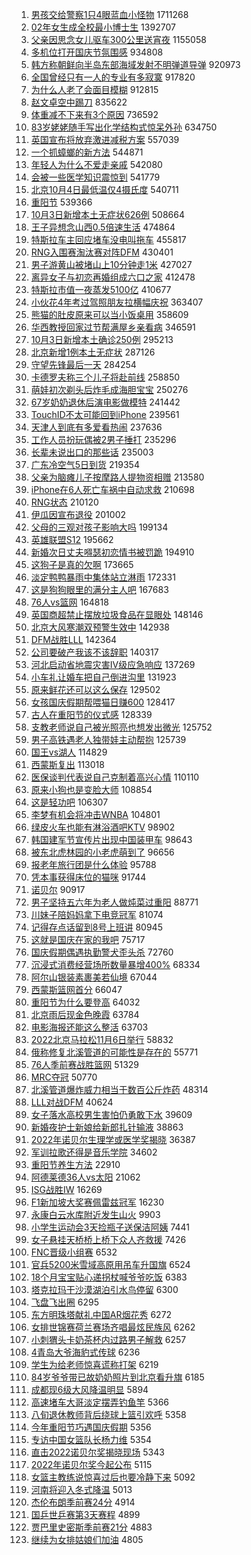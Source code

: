 1. [男孩交给警察1只4眼蓝血小怪物](https://s.weibo.com//weibo?q=%23%E7%94%B7%E5%AD%A9%E4%BA%A4%E7%BB%99%E8%AD%A6%E5%AF%9F1%E5%8F%AA4%E7%9C%BC%E8%93%9D%E8%A1%80%E5%B0%8F%E6%80%AA%E7%89%A9%23&t=31&band_rank=1&Refer=top) 1711268
2. [02年女生成全校最小博士生](https://s.weibo.com//weibo?q=%2302%E5%B9%B4%E5%A5%B3%E7%94%9F%E6%88%90%E5%85%A8%E6%A0%A1%E6%9C%80%E5%B0%8F%E5%8D%9A%E5%A3%AB%E7%94%9F%23&t=31&band_rank=1&Refer=top) 1392707
3. [父亲因思念女儿驱车300公里送宵夜](https://s.weibo.com//weibo?q=%23%E7%88%B6%E4%BA%B2%E5%9B%A0%E6%80%9D%E5%BF%B5%E5%A5%B3%E5%84%BF%E9%A9%B1%E8%BD%A6300%E5%85%AC%E9%87%8C%E9%80%81%E5%AE%B5%E5%A4%9C%23&t=31&band_rank=2&Refer=top) 1155058
4. [多机位打开国庆节氛围感](https://s.weibo.com//weibo?q=%23%E5%A4%9A%E6%9C%BA%E4%BD%8D%E6%89%93%E5%BC%80%E5%9B%BD%E5%BA%86%E8%8A%82%E6%B0%9B%E5%9B%B4%E6%84%9F%23&t=31&band_rank=3&Refer=top) 934808
5. [韩方称朝鲜向半岛东部海域发射不明弹道导弹](https://s.weibo.com//weibo?q=%23%E9%9F%A9%E6%96%B9%E7%A7%B0%E6%9C%9D%E9%B2%9C%E5%90%91%E5%8D%8A%E5%B2%9B%E4%B8%9C%E9%83%A8%E6%B5%B7%E5%9F%9F%E5%8F%91%E5%B0%84%E4%B8%8D%E6%98%8E%E5%BC%B9%E9%81%93%E5%AF%BC%E5%BC%B9%23&t=31&band_rank=2&Refer=top) 920973
6. [全国曾经只有一人的专业有多寂寞](https://s.weibo.com//weibo?q=%23%E5%85%A8%E5%9B%BD%E6%9B%BE%E7%BB%8F%E5%8F%AA%E6%9C%89%E4%B8%80%E4%BA%BA%E7%9A%84%E4%B8%93%E4%B8%9A%E6%9C%89%E5%A4%9A%E5%AF%82%E5%AF%9E%23&t=31&band_rank=2&Refer=top) 917820
7. [为什么人老了会面目模糊](https://s.weibo.com//weibo?q=%23%E4%B8%BA%E4%BB%80%E4%B9%88%E4%BA%BA%E8%80%81%E4%BA%86%E4%BC%9A%E9%9D%A2%E7%9B%AE%E6%A8%A1%E7%B3%8A%23&t=31&band_rank=2&Refer=top) 912815
8. [赵文卓空中踢刀](https://s.weibo.com//weibo?q=%23%E8%B5%B5%E6%96%87%E5%8D%93%E7%A9%BA%E4%B8%AD%E8%B8%A2%E5%88%80%23&t=31&band_rank=2&Refer=top) 835622
9. [体重减不下来有3个原因](https://s.weibo.com//weibo?q=%23%E4%BD%93%E9%87%8D%E5%87%8F%E4%B8%8D%E4%B8%8B%E6%9D%A5%E6%9C%893%E4%B8%AA%E5%8E%9F%E5%9B%A0%23&t=31&band_rank=1&Refer=top) 736592
10. [83岁姥姥随手写出化学结构式惊呆外孙](https://s.weibo.com//weibo?q=%2383%E5%B2%81%E5%A7%A5%E5%A7%A5%E9%9A%8F%E6%89%8B%E5%86%99%E5%87%BA%E5%8C%96%E5%AD%A6%E7%BB%93%E6%9E%84%E5%BC%8F%E6%83%8A%E5%91%86%E5%A4%96%E5%AD%99%23&t=31&band_rank=4&Refer=top) 634750
11. [英国宣布将放弃激进减税方案](https://s.weibo.com//weibo?q=%23%E8%8B%B1%E5%9B%BD%E5%AE%A3%E5%B8%83%E5%B0%86%E6%94%BE%E5%BC%83%E6%BF%80%E8%BF%9B%E5%87%8F%E7%A8%8E%E6%96%B9%E6%A1%88%23&t=31&band_rank=6&Refer=top) 557039
12. [一个抓蟑螂的新方法](https://s.weibo.com//weibo?q=%23%E4%B8%80%E4%B8%AA%E6%8A%93%E8%9F%91%E8%9E%82%E7%9A%84%E6%96%B0%E6%96%B9%E6%B3%95%23&t=31&band_rank=2&Refer=top) 544871
13. [年轻人为什么不爱走亲戚](https://s.weibo.com//weibo?q=%23%E5%B9%B4%E8%BD%BB%E4%BA%BA%E4%B8%BA%E4%BB%80%E4%B9%88%E4%B8%8D%E7%88%B1%E8%B5%B0%E4%BA%B2%E6%88%9A%23&t=31&band_rank=4&Refer=top) 542080
14. [会被一些医学知识震惊到](https://s.weibo.com//weibo?q=%23%E4%BC%9A%E8%A2%AB%E4%B8%80%E4%BA%9B%E5%8C%BB%E5%AD%A6%E7%9F%A5%E8%AF%86%E9%9C%87%E6%83%8A%E5%88%B0%23&t=31&band_rank=2&Refer=top) 541779
15. [北京10月4日最低温仅4摄氏度](https://s.weibo.com//weibo?q=%23%E5%8C%97%E4%BA%AC10%E6%9C%884%E6%97%A5%E6%9C%80%E4%BD%8E%E6%B8%A9%E4%BB%854%E6%91%84%E6%B0%8F%E5%BA%A6%23&t=31&band_rank=2&Refer=top) 540711
16. [重阳节](https://s.weibo.com//weibo?q=%23%E9%87%8D%E9%98%B3%E8%8A%82%23&t=31&band_rank=6&Refer=top) 539366
17. [10月3日新增本土无症状626例](https://s.weibo.com//weibo?q=%2310%E6%9C%883%E6%97%A5%E6%96%B0%E5%A2%9E%E6%9C%AC%E5%9C%9F%E6%97%A0%E7%97%87%E7%8A%B6626%E4%BE%8B%23&t=31&band_rank=8&Refer=top) 508664
18. [王子异想念山西0.5倍速生活](https://s.weibo.com//weibo?q=%23%E7%8E%8B%E5%AD%90%E5%BC%82%E6%83%B3%E5%BF%B5%E5%B1%B1%E8%A5%BF0.5%E5%80%8D%E9%80%9F%E7%94%9F%E6%B4%BB%23&t=31&band_rank=8&Refer=top) 474864
19. [特斯拉车主回应堵车没电叫拖车](https://s.weibo.com//weibo?q=%23%E7%89%B9%E6%96%AF%E6%8B%89%E8%BD%A6%E4%B8%BB%E5%9B%9E%E5%BA%94%E5%A0%B5%E8%BD%A6%E6%B2%A1%E7%94%B5%E5%8F%AB%E6%8B%96%E8%BD%A6%23&t=31&band_rank=5&Refer=top) 455817
20. [RNG入围赛淘汰赛对阵DFM](https://s.weibo.com//weibo?q=%23RNG%E5%85%A5%E5%9B%B4%E8%B5%9B%E6%B7%98%E6%B1%B0%E8%B5%9B%E5%AF%B9%E9%98%B5DFM%23&t=31&band_rank=9&Refer=top) 430401
21. [男子游黄山被堵山上10分钟走1米](https://s.weibo.com//weibo?q=%23%E7%94%B7%E5%AD%90%E6%B8%B8%E9%BB%84%E5%B1%B1%E8%A2%AB%E5%A0%B5%E5%B1%B1%E4%B8%8A10%E5%88%86%E9%92%9F%E8%B5%B01%E7%B1%B3%23&t=31&band_rank=6&Refer=top) 427027
22. [离异女子与初恋再婚组成六口之家](https://s.weibo.com//weibo?q=%23%E7%A6%BB%E5%BC%82%E5%A5%B3%E5%AD%90%E4%B8%8E%E5%88%9D%E6%81%8B%E5%86%8D%E5%A9%9A%E7%BB%84%E6%88%90%E5%85%AD%E5%8F%A3%E4%B9%8B%E5%AE%B6%23&t=31&band_rank=11&Refer=top) 412478
23. [特斯拉市值一夜蒸发5100亿](https://s.weibo.com//weibo?q=%23%E7%89%B9%E6%96%AF%E6%8B%89%E5%B8%82%E5%80%BC%E4%B8%80%E5%A4%9C%E8%92%B8%E5%8F%915100%E4%BA%BF%23&t=31&band_rank=12&Refer=top) 410677
24. [小伙花4年考过驾照朋友拉横幅庆祝](https://s.weibo.com//weibo?q=%23%E5%B0%8F%E4%BC%99%E8%8A%B14%E5%B9%B4%E8%80%83%E8%BF%87%E9%A9%BE%E7%85%A7%E6%9C%8B%E5%8F%8B%E6%8B%89%E6%A8%AA%E5%B9%85%E5%BA%86%E7%A5%9D%23&t=31&band_rank=10&Refer=top) 363407
25. [熊猫的肚皮原来可以当小饭桌用](https://s.weibo.com//weibo?q=%23%E7%86%8A%E7%8C%AB%E7%9A%84%E8%82%9A%E7%9A%AE%E5%8E%9F%E6%9D%A5%E5%8F%AF%E4%BB%A5%E5%BD%93%E5%B0%8F%E9%A5%AD%E6%A1%8C%E7%94%A8%23&t=31&band_rank=10&Refer=top) 358609
26. [华西教授回家过节帮满屋乡亲看病](https://s.weibo.com//weibo?q=%23%E5%8D%8E%E8%A5%BF%E6%95%99%E6%8E%88%E5%9B%9E%E5%AE%B6%E8%BF%87%E8%8A%82%E5%B8%AE%E6%BB%A1%E5%B1%8B%E4%B9%A1%E4%BA%B2%E7%9C%8B%E7%97%85%23&t=31&band_rank=15&Refer=top) 346591
27. [10月3日新增本土确诊250例](https://s.weibo.com//weibo?q=%2310%E6%9C%883%E6%97%A5%E6%96%B0%E5%A2%9E%E6%9C%AC%E5%9C%9F%E7%A1%AE%E8%AF%8A250%E4%BE%8B%23&t=31&band_rank=14&Refer=top) 295213
28. [北京新增1例本土无症状](https://s.weibo.com//weibo?q=%23%E5%8C%97%E4%BA%AC%E6%96%B0%E5%A2%9E1%E4%BE%8B%E6%9C%AC%E5%9C%9F%E6%97%A0%E7%97%87%E7%8A%B6%23&t=31&band_rank=16&Refer=top) 287126
29. [守望先锋最后一天](https://s.weibo.com//weibo?q=%23%E5%AE%88%E6%9C%9B%E5%85%88%E9%94%8B%E6%9C%80%E5%90%8E%E4%B8%80%E5%A4%A9%23&t=31&band_rank=9&Refer=top) 284254
30. [卡德罗夫称三个儿子将赴前线](https://s.weibo.com//weibo?q=%23%E5%8D%A1%E5%BE%B7%E7%BD%97%E5%A4%AB%E7%A7%B0%E4%B8%89%E4%B8%AA%E5%84%BF%E5%AD%90%E5%B0%86%E8%B5%B4%E5%89%8D%E7%BA%BF%23&t=31&band_rank=15&Refer=top) 258850
31. [萌娃初次剃头后炸毛成海胆宝宝](https://s.weibo.com//weibo?q=%23%E8%90%8C%E5%A8%83%E5%88%9D%E6%AC%A1%E5%89%83%E5%A4%B4%E5%90%8E%E7%82%B8%E6%AF%9B%E6%88%90%E6%B5%B7%E8%83%86%E5%AE%9D%E5%AE%9D%23&t=31&band_rank=16&Refer=top) 250276
32. [67岁奶奶退休后演电影做模特](https://s.weibo.com//weibo?q=%2367%E5%B2%81%E5%A5%B6%E5%A5%B6%E9%80%80%E4%BC%91%E5%90%8E%E6%BC%94%E7%94%B5%E5%BD%B1%E5%81%9A%E6%A8%A1%E7%89%B9%23&t=31&band_rank=17&Refer=top) 241442
33. [TouchID不太可能回到iPhone](https://s.weibo.com//weibo?q=%23TouchID%E4%B8%8D%E5%A4%AA%E5%8F%AF%E8%83%BD%E5%9B%9E%E5%88%B0iPhone%23&t=31&band_rank=10&Refer=top) 239561
34. [天津人到底有多爱看热闹](https://s.weibo.com//weibo?q=%23%E5%A4%A9%E6%B4%A5%E4%BA%BA%E5%88%B0%E5%BA%95%E6%9C%89%E5%A4%9A%E7%88%B1%E7%9C%8B%E7%83%AD%E9%97%B9%23&t=31&band_rank=10&Refer=top) 237636
35. [工作人员扮玩偶被2男子捶打](https://s.weibo.com//weibo?q=%23%E5%B7%A5%E4%BD%9C%E4%BA%BA%E5%91%98%E6%89%AE%E7%8E%A9%E5%81%B6%E8%A2%AB2%E7%94%B7%E5%AD%90%E6%8D%B6%E6%89%93%23&t=31&band_rank=12&Refer=top) 235296
36. [长辈未说出口的那些话](https://s.weibo.com//weibo?q=%23%E9%95%BF%E8%BE%88%E6%9C%AA%E8%AF%B4%E5%87%BA%E5%8F%A3%E7%9A%84%E9%82%A3%E4%BA%9B%E8%AF%9D%23&t=31&band_rank=16&Refer=top) 235003
37. [广东冷空气5日到货](https://s.weibo.com//weibo?q=%23%E5%B9%BF%E4%B8%9C%E5%86%B7%E7%A9%BA%E6%B0%945%E6%97%A5%E5%88%B0%E8%B4%A7%23&t=31&band_rank=10&Refer=top) 219354
38. [父亲为脑瘫儿子按摩路人提物资相赠](https://s.weibo.com//weibo?q=%23%E7%88%B6%E4%BA%B2%E4%B8%BA%E8%84%91%E7%98%AB%E5%84%BF%E5%AD%90%E6%8C%89%E6%91%A9%E8%B7%AF%E4%BA%BA%E6%8F%90%E7%89%A9%E8%B5%84%E7%9B%B8%E8%B5%A0%23&t=31&band_rank=14&Refer=top) 213580
39. [iPhone在6人死亡车祸中自动求救](https://s.weibo.com//weibo?q=%23iPhone%E5%9C%A86%E4%BA%BA%E6%AD%BB%E4%BA%A1%E8%BD%A6%E7%A5%B8%E4%B8%AD%E8%87%AA%E5%8A%A8%E6%B1%82%E6%95%91%23&t=31&band_rank=21&Refer=top) 210698
40. [RNG状态](https://s.weibo.com//weibo?q=%23RNG%E7%8A%B6%E6%80%81%23&t=31&band_rank=19&Refer=top) 210120
41. [伊瓜因宣布退役](https://s.weibo.com//weibo?q=%23%E4%BC%8A%E7%93%9C%E5%9B%A0%E5%AE%A3%E5%B8%83%E9%80%80%E5%BD%B9%23&t=31&band_rank=19&Refer=top) 201002
42. [父母的三观对孩子影响大吗](https://s.weibo.com//weibo?q=%23%E7%88%B6%E6%AF%8D%E7%9A%84%E4%B8%89%E8%A7%82%E5%AF%B9%E5%AD%A9%E5%AD%90%E5%BD%B1%E5%93%8D%E5%A4%A7%E5%90%97%23&t=31&band_rank=15&Refer=top) 199134
43. [英雄联盟S12](https://s.weibo.com//weibo?q=%E8%8B%B1%E9%9B%84%E8%81%94%E7%9B%9FS12&t=31&band_rank=20&Refer=top) 195662
44. [新婚次日丈夫嘚瑟初恋情书被罚跪](https://s.weibo.com//weibo?q=%23%E6%96%B0%E5%A9%9A%E6%AC%A1%E6%97%A5%E4%B8%88%E5%A4%AB%E5%98%9A%E7%91%9F%E5%88%9D%E6%81%8B%E6%83%85%E4%B9%A6%E8%A2%AB%E7%BD%9A%E8%B7%AA%23&t=31&band_rank=22&Refer=top) 194910
45. [这狗子是真的欠啊](https://s.weibo.com//weibo?q=%23%E8%BF%99%E7%8B%97%E5%AD%90%E6%98%AF%E7%9C%9F%E7%9A%84%E6%AC%A0%E5%95%8A%23&t=31&band_rank=17&Refer=top) 173665
46. [淡定鸭鸭暴雨中集体站立淋雨](https://s.weibo.com//weibo?q=%23%E6%B7%A1%E5%AE%9A%E9%B8%AD%E9%B8%AD%E6%9A%B4%E9%9B%A8%E4%B8%AD%E9%9B%86%E4%BD%93%E7%AB%99%E7%AB%8B%E6%B7%8B%E9%9B%A8%23&t=31&band_rank=16&Refer=top) 172331
47. [这是狗狗眼里的满分主人吧](https://s.weibo.com//weibo?q=%23%E8%BF%99%E6%98%AF%E7%8B%97%E7%8B%97%E7%9C%BC%E9%87%8C%E7%9A%84%E6%BB%A1%E5%88%86%E4%B8%BB%E4%BA%BA%E5%90%A7%23&t=31&band_rank=25&Refer=top) 167683
48. [76人vs篮网](https://s.weibo.com//weibo?q=%2376%E4%BA%BAvs%E7%AF%AE%E7%BD%91%23&t=31&band_rank=24&Refer=top) 164818
49. [英国商超禁止摆放垃圾食品在显眼处](https://s.weibo.com//weibo?q=%23%E8%8B%B1%E5%9B%BD%E5%95%86%E8%B6%85%E7%A6%81%E6%AD%A2%E6%91%86%E6%94%BE%E5%9E%83%E5%9C%BE%E9%A3%9F%E5%93%81%E5%9C%A8%E6%98%BE%E7%9C%BC%E5%A4%84%23&t=31&band_rank=15&Refer=top) 148146
50. [北京大风寒潮双预警生效中](https://s.weibo.com//weibo?q=%23%E5%8C%97%E4%BA%AC%E5%A4%A7%E9%A3%8E%E5%AF%92%E6%BD%AE%E5%8F%8C%E9%A2%84%E8%AD%A6%E7%94%9F%E6%95%88%E4%B8%AD%23&t=31&band_rank=27&Refer=top) 142938
51. [DFM战胜LLL](https://s.weibo.com//weibo?q=%23DFM%E6%88%98%E8%83%9CLLL%23&t=31&band_rank=26&Refer=top) 142364
52. [公司要破产我该不该辞职](https://s.weibo.com//weibo?q=%23%E5%85%AC%E5%8F%B8%E8%A6%81%E7%A0%B4%E4%BA%A7%E6%88%91%E8%AF%A5%E4%B8%8D%E8%AF%A5%E8%BE%9E%E8%81%8C%23&t=31&band_rank=19&Refer=top) 140317
53. [河北启动省地震灾害Ⅳ级应急响应](https://s.weibo.com//weibo?q=%23%E6%B2%B3%E5%8C%97%E5%90%AF%E5%8A%A8%E7%9C%81%E5%9C%B0%E9%9C%87%E7%81%BE%E5%AE%B3%E2%85%A3%E7%BA%A7%E5%BA%94%E6%80%A5%E5%93%8D%E5%BA%94%23&t=31&band_rank=16&Refer=top) 137269
54. [小车礼让婚车把自己倒进沟里](https://s.weibo.com//weibo?q=%23%E5%B0%8F%E8%BD%A6%E7%A4%BC%E8%AE%A9%E5%A9%9A%E8%BD%A6%E6%8A%8A%E8%87%AA%E5%B7%B1%E5%80%92%E8%BF%9B%E6%B2%9F%E9%87%8C%23&t=31&band_rank=23&Refer=top) 131923
55. [原来鲜花还可以这么保存](https://s.weibo.com//weibo?q=%23%E5%8E%9F%E6%9D%A5%E9%B2%9C%E8%8A%B1%E8%BF%98%E5%8F%AF%E4%BB%A5%E8%BF%99%E4%B9%88%E4%BF%9D%E5%AD%98%23&t=31&band_rank=24&Refer=top) 129502
56. [女孩国庆假期帮喂猫日赚600](https://s.weibo.com//weibo?q=%23%E5%A5%B3%E5%AD%A9%E5%9B%BD%E5%BA%86%E5%81%87%E6%9C%9F%E5%B8%AE%E5%96%82%E7%8C%AB%E6%97%A5%E8%B5%9A600%23&t=31&band_rank=31&Refer=top) 128417
57. [古人在重阳节的仪式感](https://s.weibo.com//weibo?q=%23%E5%8F%A4%E4%BA%BA%E5%9C%A8%E9%87%8D%E9%98%B3%E8%8A%82%E7%9A%84%E4%BB%AA%E5%BC%8F%E6%84%9F%23&t=31&band_rank=30&Refer=top) 128339
58. [支教老师说自己被光照亮也想发出微光](https://s.weibo.com//weibo?q=%23%E6%94%AF%E6%95%99%E8%80%81%E5%B8%88%E8%AF%B4%E8%87%AA%E5%B7%B1%E8%A2%AB%E5%85%89%E7%85%A7%E4%BA%AE%E4%B9%9F%E6%83%B3%E5%8F%91%E5%87%BA%E5%BE%AE%E5%85%89%23&t=31&band_rank=32&Refer=top) 125752
59. [男子高铁遇老人独带娃主动帮抱](https://s.weibo.com//weibo?q=%23%E7%94%B7%E5%AD%90%E9%AB%98%E9%93%81%E9%81%87%E8%80%81%E4%BA%BA%E7%8B%AC%E5%B8%A6%E5%A8%83%E4%B8%BB%E5%8A%A8%E5%B8%AE%E6%8A%B1%23&t=31&band_rank=27&Refer=top) 125739
60. [国王vs湖人](https://s.weibo.com//weibo?q=%23%E5%9B%BD%E7%8E%8Bvs%E6%B9%96%E4%BA%BA%23&t=31&band_rank=33&Refer=top) 114829
61. [西蒙斯复出](https://s.weibo.com//weibo?q=%23%E8%A5%BF%E8%92%99%E6%96%AF%E5%A4%8D%E5%87%BA%23&t=31&band_rank=36&Refer=top) 113018
62. [医保谈判代表说自己克制着高兴心情](https://s.weibo.com//weibo?q=%23%E5%8C%BB%E4%BF%9D%E8%B0%88%E5%88%A4%E4%BB%A3%E8%A1%A8%E8%AF%B4%E8%87%AA%E5%B7%B1%E5%85%8B%E5%88%B6%E7%9D%80%E9%AB%98%E5%85%B4%E5%BF%83%E6%83%85%23&t=31&band_rank=30&Refer=top) 110110
63. [原来小狗也是变脸大师](https://s.weibo.com//weibo?q=%23%E5%8E%9F%E6%9D%A5%E5%B0%8F%E7%8B%97%E4%B9%9F%E6%98%AF%E5%8F%98%E8%84%B8%E5%A4%A7%E5%B8%88%23&t=31&band_rank=31&Refer=top) 108854
64. [这是轻功吧](https://s.weibo.com//weibo?q=%23%E8%BF%99%E6%98%AF%E8%BD%BB%E5%8A%9F%E5%90%A7%23&t=31&band_rank=15&Refer=top) 106307
65. [李梦有机会将冲击WNBA](https://s.weibo.com//weibo?q=%23%E6%9D%8E%E6%A2%A6%E6%9C%89%E6%9C%BA%E4%BC%9A%E5%B0%86%E5%86%B2%E5%87%BBWNBA%23&t=31&band_rank=20&Refer=top) 104801
66. [绿皮火车也能有淋浴酒吧KTV](https://s.weibo.com//weibo?q=%23%E7%BB%BF%E7%9A%AE%E7%81%AB%E8%BD%A6%E4%B9%9F%E8%83%BD%E6%9C%89%E6%B7%8B%E6%B5%B4%E9%85%92%E5%90%A7KTV%23&t=31&band_rank=22&Refer=top) 98902
67. [韩国建军节宣传片出现中国装甲车](https://s.weibo.com//weibo?q=%23%E9%9F%A9%E5%9B%BD%E5%BB%BA%E5%86%9B%E8%8A%82%E5%AE%A3%E4%BC%A0%E7%89%87%E5%87%BA%E7%8E%B0%E4%B8%AD%E5%9B%BD%E8%A3%85%E7%94%B2%E8%BD%A6%23&t=31&band_rank=32&Refer=top) 98643
68. [被东北虎林园的小老虎萌到了](https://s.weibo.com//weibo?q=%23%E8%A2%AB%E4%B8%9C%E5%8C%97%E8%99%8E%E6%9E%97%E5%9B%AD%E7%9A%84%E5%B0%8F%E8%80%81%E8%99%8E%E8%90%8C%E5%88%B0%E4%BA%86%23&t=31&band_rank=36&Refer=top) 96656
69. [报老年旅行团是什么体验](https://s.weibo.com//weibo?q=%23%E6%8A%A5%E8%80%81%E5%B9%B4%E6%97%85%E8%A1%8C%E5%9B%A2%E6%98%AF%E4%BB%80%E4%B9%88%E4%BD%93%E9%AA%8C%23&t=31&band_rank=31&Refer=top) 95788
70. [凭本事获得床位的猫咪](https://s.weibo.com//weibo?q=%23%E5%87%AD%E6%9C%AC%E4%BA%8B%E8%8E%B7%E5%BE%97%E5%BA%8A%E4%BD%8D%E7%9A%84%E7%8C%AB%E5%92%AA%23&t=31&band_rank=33&Refer=top) 91744
71. [诺贝尔](https://s.weibo.com//weibo?q=%23%E8%AF%BA%E8%B4%9D%E5%B0%94%23&t=31&band_rank=34&Refer=top) 90917
72. [男子坚持五六年为老人做炖菜过重阳](https://s.weibo.com//weibo?q=%23%E7%94%B7%E5%AD%90%E5%9D%9A%E6%8C%81%E4%BA%94%E5%85%AD%E5%B9%B4%E4%B8%BA%E8%80%81%E4%BA%BA%E5%81%9A%E7%82%96%E8%8F%9C%E8%BF%87%E9%87%8D%E9%98%B3%23&t=31&band_rank=39&Refer=top) 88771
73. [川妹子陪妈妈拿下电竞冠军](https://s.weibo.com//weibo?q=%23%E5%B7%9D%E5%A6%B9%E5%AD%90%E9%99%AA%E5%A6%88%E5%A6%88%E6%8B%BF%E4%B8%8B%E7%94%B5%E7%AB%9E%E5%86%A0%E5%86%9B%23&t=31&band_rank=43&Refer=top) 81074
74. [记得存点话留到8号上班讲](https://s.weibo.com//weibo?q=%23%E8%AE%B0%E5%BE%97%E5%AD%98%E7%82%B9%E8%AF%9D%E7%95%99%E5%88%B08%E5%8F%B7%E4%B8%8A%E7%8F%AD%E8%AE%B2%23&t=31&band_rank=44&Refer=top) 80945
75. [这就是国庆在家的我吧](https://s.weibo.com//weibo?q=%23%E8%BF%99%E5%B0%B1%E6%98%AF%E5%9B%BD%E5%BA%86%E5%9C%A8%E5%AE%B6%E7%9A%84%E6%88%91%E5%90%A7%23&t=31&band_rank=40&Refer=top) 75717
76. [国庆假期偶遇执勤警犬歪头杀](https://s.weibo.com//weibo?q=%23%E5%9B%BD%E5%BA%86%E5%81%87%E6%9C%9F%E5%81%B6%E9%81%87%E6%89%A7%E5%8B%A4%E8%AD%A6%E7%8A%AC%E6%AD%AA%E5%A4%B4%E6%9D%80%23&t=31&band_rank=47&Refer=top) 72760
77. [沉浸式消费经营场所数量暴增400%](https://s.weibo.com//weibo?q=%23%E6%B2%89%E6%B5%B8%E5%BC%8F%E6%B6%88%E8%B4%B9%E7%BB%8F%E8%90%A5%E5%9C%BA%E6%89%80%E6%95%B0%E9%87%8F%E6%9A%B4%E5%A2%9E400%25%23&t=31&band_rank=13&Refer=top) 68334
78. [阿尔山银装素裹美若仙境](https://s.weibo.com//weibo?q=%23%E9%98%BF%E5%B0%94%E5%B1%B1%E9%93%B6%E8%A3%85%E7%B4%A0%E8%A3%B9%E7%BE%8E%E8%8B%A5%E4%BB%99%E5%A2%83%23&t=31&band_rank=47&Refer=top) 67044
79. [西蒙斯篮网首分](https://s.weibo.com//weibo?q=%23%E8%A5%BF%E8%92%99%E6%96%AF%E7%AF%AE%E7%BD%91%E9%A6%96%E5%88%86%23&t=31&band_rank=50&Refer=top) 66047
80. [重阳节为什么要登高](https://s.weibo.com//weibo?q=%23%E9%87%8D%E9%98%B3%E8%8A%82%E4%B8%BA%E4%BB%80%E4%B9%88%E8%A6%81%E7%99%BB%E9%AB%98%23&t=31&band_rank=49&Refer=top) 64032
81. [北京雨后现金色晚霞](https://s.weibo.com//weibo?q=%23%E5%8C%97%E4%BA%AC%E9%9B%A8%E5%90%8E%E7%8E%B0%E9%87%91%E8%89%B2%E6%99%9A%E9%9C%9E%23&t=31&band_rank=43&Refer=top) 63784
82. [电影海报还能这么整活](https://s.weibo.com//weibo?q=%23%E7%94%B5%E5%BD%B1%E6%B5%B7%E6%8A%A5%E8%BF%98%E8%83%BD%E8%BF%99%E4%B9%88%E6%95%B4%E6%B4%BB%23&t=31&band_rank=48&Refer=top) 63703
83. [2022北京马拉松11月6日举行](https://s.weibo.com//weibo?q=%232022%E5%8C%97%E4%BA%AC%E9%A9%AC%E6%8B%89%E6%9D%BE11%E6%9C%886%E6%97%A5%E4%B8%BE%E8%A1%8C%23&t=31&band_rank=44&Refer=top) 58832
84. [俄称修复北溪管道的可能性是存在的](https://s.weibo.com//weibo?q=%23%E4%BF%84%E7%A7%B0%E4%BF%AE%E5%A4%8D%E5%8C%97%E6%BA%AA%E7%AE%A1%E9%81%93%E7%9A%84%E5%8F%AF%E8%83%BD%E6%80%A7%E6%98%AF%E5%AD%98%E5%9C%A8%E7%9A%84%23&t=31&band_rank=45&Refer=top) 55771
85. [76人季前赛战胜篮网](https://s.weibo.com//weibo?q=%2376%E4%BA%BA%E5%AD%A3%E5%89%8D%E8%B5%9B%E6%88%98%E8%83%9C%E7%AF%AE%E7%BD%91%23&t=31&band_rank=49&Refer=top) 51329
86. [MRC夺冠](https://s.weibo.com//weibo?q=%23MRC%E5%A4%BA%E5%86%A0%23&t=31&band_rank=47&Refer=top) 50770
87. [北溪管道爆炸威力相当于数百公斤炸药](https://s.weibo.com//weibo?q=%23%E5%8C%97%E6%BA%AA%E7%AE%A1%E9%81%93%E7%88%86%E7%82%B8%E5%A8%81%E5%8A%9B%E7%9B%B8%E5%BD%93%E4%BA%8E%E6%95%B0%E7%99%BE%E5%85%AC%E6%96%A4%E7%82%B8%E8%8D%AF%23&t=31&band_rank=46&Refer=top) 48314
88. [LLL对战DFM](https://s.weibo.com//weibo?q=%23LLL%E5%AF%B9%E6%88%98DFM%23&t=31&band_rank=47&Refer=top) 40624
89. [女子落水高校男生害怕仍勇敢下水](https://s.weibo.com//weibo?q=%23%E5%A5%B3%E5%AD%90%E8%90%BD%E6%B0%B4%E9%AB%98%E6%A0%A1%E7%94%B7%E7%94%9F%E5%AE%B3%E6%80%95%E4%BB%8D%E5%8B%87%E6%95%A2%E4%B8%8B%E6%B0%B4%23&t=31&band_rank=49&Refer=top) 39609
90. [新婚夜护士新娘给新郎扎针输液](https://s.weibo.com//weibo?q=%23%E6%96%B0%E5%A9%9A%E5%A4%9C%E6%8A%A4%E5%A3%AB%E6%96%B0%E5%A8%98%E7%BB%99%E6%96%B0%E9%83%8E%E6%89%8E%E9%92%88%E8%BE%93%E6%B6%B2%23&t=31&band_rank=50&Refer=top) 38863
91. [2022年诺贝尔生理学或医学奖揭晓](https://s.weibo.com//weibo?q=%232022%E5%B9%B4%E8%AF%BA%E8%B4%9D%E5%B0%94%E7%94%9F%E7%90%86%E5%AD%A6%E6%88%96%E5%8C%BB%E5%AD%A6%E5%A5%96%E6%8F%AD%E6%99%93%23&t=31&band_rank=36&Refer=top) 36387
92. [军训拉歌还得是音乐学院](https://s.weibo.com//weibo?q=%23%E5%86%9B%E8%AE%AD%E6%8B%89%E6%AD%8C%E8%BF%98%E5%BE%97%E6%98%AF%E9%9F%B3%E4%B9%90%E5%AD%A6%E9%99%A2%23&t=31&band_rank=37&Refer=top) 34602
93. [重阳节养生方法](https://s.weibo.com//weibo?q=%23%E9%87%8D%E9%98%B3%E8%8A%82%E5%85%BB%E7%94%9F%E6%96%B9%E6%B3%95%23&t=31&band_rank=50&Refer=top) 22910
94. [阿德莱德36人vs太阳](https://s.weibo.com//weibo?q=%23%E9%98%BF%E5%BE%B7%E8%8E%B1%E5%BE%B736%E4%BA%BAvs%E5%A4%AA%E9%98%B3%23&t=31&band_rank=49&Refer=top) 21062
95. [ISG战胜IW](https://s.weibo.com//weibo?q=%23ISG%E6%88%98%E8%83%9CIW%23&t=31&band_rank=49&Refer=top) 16269
96. [F1新加坡大奖赛佩雷兹冠军](https://s.weibo.com//weibo?q=%23F1%E6%96%B0%E5%8A%A0%E5%9D%A1%E5%A4%A7%E5%A5%96%E8%B5%9B%E4%BD%A9%E9%9B%B7%E5%85%B9%E5%86%A0%E5%86%9B%23&t=31&band_rank=50&Refer=top) 16230
97. [永康白云水库附近发生山火](https://s.weibo.com//weibo?q=%23%E6%B0%B8%E5%BA%B7%E7%99%BD%E4%BA%91%E6%B0%B4%E5%BA%93%E9%99%84%E8%BF%91%E5%8F%91%E7%94%9F%E5%B1%B1%E7%81%AB%23&t=31&band_rank=40&Refer=top) 9903
98. [小学生运动会3天捡瓶子送保洁阿姨](https://s.weibo.com//weibo?q=%23%E5%B0%8F%E5%AD%A6%E7%94%9F%E8%BF%90%E5%8A%A8%E4%BC%9A3%E5%A4%A9%E6%8D%A1%E7%93%B6%E5%AD%90%E9%80%81%E4%BF%9D%E6%B4%81%E9%98%BF%E5%A7%A8%23&t=31&band_rank=49&Refer=top) 7441
99. [女子悬挂天桥桥上桥下众人齐救援](https://s.weibo.com//weibo?q=%23%E5%A5%B3%E5%AD%90%E6%82%AC%E6%8C%82%E5%A4%A9%E6%A1%A5%E6%A1%A5%E4%B8%8A%E6%A1%A5%E4%B8%8B%E4%BC%97%E4%BA%BA%E9%BD%90%E6%95%91%E6%8F%B4%23&t=31&band_rank=50&Refer=top) 7426
100. [FNC晋级小组赛](https://s.weibo.com//weibo?q=%23FNC%E6%99%8B%E7%BA%A7%E5%B0%8F%E7%BB%84%E8%B5%9B%23&t=31&band_rank=50&Refer=top) 6532
101. [官兵5200米雪域高原用吊车升国旗](https://s.weibo.com//weibo?q=%23%E5%AE%98%E5%85%B55200%E7%B1%B3%E9%9B%AA%E5%9F%9F%E9%AB%98%E5%8E%9F%E7%94%A8%E5%90%8A%E8%BD%A6%E5%8D%87%E5%9B%BD%E6%97%97%23&t=31&band_rank=50&Refer=top) 6524
102. [18个月宝宝贴心递拐杖喊爷爷吃饭](https://s.weibo.com//weibo?q=%2318%E4%B8%AA%E6%9C%88%E5%AE%9D%E5%AE%9D%E8%B4%B4%E5%BF%83%E9%80%92%E6%8B%90%E6%9D%96%E5%96%8A%E7%88%B7%E7%88%B7%E5%90%83%E9%A5%AD%23&t=31&band_rank=44&Refer=top) 6383
103. [塔克拉玛干沙漠湖泊引水鸟停留](https://s.weibo.com//weibo?q=%23%E5%A1%94%E5%85%8B%E6%8B%89%E7%8E%9B%E5%B9%B2%E6%B2%99%E6%BC%A0%E6%B9%96%E6%B3%8A%E5%BC%95%E6%B0%B4%E9%B8%9F%E5%81%9C%E7%95%99%23&t=31&band_rank=44&Refer=top) 6300
104. [飞盘飞出圈](https://s.weibo.com//weibo?q=%23%E9%A3%9E%E7%9B%98%E9%A3%9E%E5%87%BA%E5%9C%88%23&t=31&band_rank=45&Refer=top) 6295
105. [东方明珠塔献礼中国AR烟花秀](https://s.weibo.com//weibo?q=%23%E4%B8%9C%E6%96%B9%E6%98%8E%E7%8F%A0%E5%A1%94%E7%8C%AE%E7%A4%BC%E4%B8%AD%E5%9B%BDAR%E7%83%9F%E8%8A%B1%E7%A7%80%23&t=31&band_rank=46&Refer=top) 6272
106. [女排世锦赛荷兰赛场齐唱最炫民族风](https://s.weibo.com//weibo?q=%23%E5%A5%B3%E6%8E%92%E4%B8%96%E9%94%A6%E8%B5%9B%E8%8D%B7%E5%85%B0%E8%B5%9B%E5%9C%BA%E9%BD%90%E5%94%B1%E6%9C%80%E7%82%AB%E6%B0%91%E6%97%8F%E9%A3%8E%23&t=31&band_rank=47&Refer=top) 6262
107. [小刺猬头卡奶茶杯内过路男子解救](https://s.weibo.com//weibo?q=%23%E5%B0%8F%E5%88%BA%E7%8C%AC%E5%A4%B4%E5%8D%A1%E5%A5%B6%E8%8C%B6%E6%9D%AF%E5%86%85%E8%BF%87%E8%B7%AF%E7%94%B7%E5%AD%90%E8%A7%A3%E6%95%91%23&t=31&band_rank=48&Refer=top) 6257
108. [4青岛大爷海豹式传球](https://s.weibo.com//weibo?q=%234%E9%9D%92%E5%B2%9B%E5%A4%A7%E7%88%B7%E6%B5%B7%E8%B1%B9%E5%BC%8F%E4%BC%A0%E7%90%83%23&t=31&band_rank=49&Refer=top) 6236
109. [学生为给老师惊喜谎称打架](https://s.weibo.com//weibo?q=%23%E5%AD%A6%E7%94%9F%E4%B8%BA%E7%BB%99%E8%80%81%E5%B8%88%E6%83%8A%E5%96%9C%E8%B0%8E%E7%A7%B0%E6%89%93%E6%9E%B6%23&t=31&band_rank=50&Refer=top) 6219
110. [84岁爷爷带已故奶奶照片到北京看升旗](https://s.weibo.com//weibo?q=%2384%E5%B2%81%E7%88%B7%E7%88%B7%E5%B8%A6%E5%B7%B2%E6%95%85%E5%A5%B6%E5%A5%B6%E7%85%A7%E7%89%87%E5%88%B0%E5%8C%97%E4%BA%AC%E7%9C%8B%E5%8D%87%E6%97%97%23&t=31&band_rank=46&Refer=top) 6185
111. [成都现6级大风降温明显](https://s.weibo.com//weibo?q=%23%E6%88%90%E9%83%BD%E7%8E%B06%E7%BA%A7%E5%A4%A7%E9%A3%8E%E9%99%8D%E6%B8%A9%E6%98%8E%E6%98%BE%23&t=31&band_rank=47&Refer=top) 5894
112. [高速堵车大哥淡定摆弄钓鱼竿](https://s.weibo.com//weibo?q=%23%E9%AB%98%E9%80%9F%E5%A0%B5%E8%BD%A6%E5%A4%A7%E5%93%A5%E6%B7%A1%E5%AE%9A%E6%91%86%E5%BC%84%E9%92%93%E9%B1%BC%E7%AB%BF%23&t=31&band_rank=46&Refer=top) 5366
113. [八旬退休教师背后绕球上篮引欢呼](https://s.weibo.com//weibo?q=%23%E5%85%AB%E6%97%AC%E9%80%80%E4%BC%91%E6%95%99%E5%B8%88%E8%83%8C%E5%90%8E%E7%BB%95%E7%90%83%E4%B8%8A%E7%AF%AE%E5%BC%95%E6%AC%A2%E5%91%BC%23&t=31&band_rank=50&Refer=top) 5358
114. [今年重阳节巧遇国庆假期](https://s.weibo.com//weibo?q=%23%E4%BB%8A%E5%B9%B4%E9%87%8D%E9%98%B3%E8%8A%82%E5%B7%A7%E9%81%87%E5%9B%BD%E5%BA%86%E5%81%87%E6%9C%9F%23&t=31&band_rank=49&Refer=top) 5356
115. [专访中国女篮队长杨力维](https://s.weibo.com//weibo?q=%23%E4%B8%93%E8%AE%BF%E4%B8%AD%E5%9B%BD%E5%A5%B3%E7%AF%AE%E9%98%9F%E9%95%BF%E6%9D%A8%E5%8A%9B%E7%BB%B4%23&t=31&band_rank=50&Refer=top) 5354
116. [直击2022诺贝尔奖揭晓现场](https://s.weibo.com//weibo?q=%23%E7%9B%B4%E5%87%BB2022%E8%AF%BA%E8%B4%9D%E5%B0%94%E5%A5%96%E6%8F%AD%E6%99%93%E7%8E%B0%E5%9C%BA%23&t=31&band_rank=47&Refer=top) 5343
117. [2022年诺贝尔奖今起公布](https://s.weibo.com//weibo?q=%232022%E5%B9%B4%E8%AF%BA%E8%B4%9D%E5%B0%94%E5%A5%96%E4%BB%8A%E8%B5%B7%E5%85%AC%E5%B8%83%23&t=31&band_rank=48&Refer=top) 5115
118. [女篮主教练说惊喜过后也要冷静下来](https://s.weibo.com//weibo?q=%23%E5%A5%B3%E7%AF%AE%E4%B8%BB%E6%95%99%E7%BB%83%E8%AF%B4%E6%83%8A%E5%96%9C%E8%BF%87%E5%90%8E%E4%B9%9F%E8%A6%81%E5%86%B7%E9%9D%99%E4%B8%8B%E6%9D%A5%23&t=31&band_rank=49&Refer=top) 5092
119. [河南将迎入冬式降温](https://s.weibo.com//weibo?q=%23%E6%B2%B3%E5%8D%97%E5%B0%86%E8%BF%8E%E5%85%A5%E5%86%AC%E5%BC%8F%E9%99%8D%E6%B8%A9%23&t=31&band_rank=50&Refer=top) 5013
120. [杰伦布朗季前赛24分](https://s.weibo.com//weibo?q=%23%E6%9D%B0%E4%BC%A6%E5%B8%83%E6%9C%97%E5%AD%A3%E5%89%8D%E8%B5%9B24%E5%88%86%23&t=31&band_rank=47&Refer=top) 4914
121. [国乒世乒赛第3天赛程](https://s.weibo.com//weibo?q=%23%E5%9B%BD%E4%B9%92%E4%B8%96%E4%B9%92%E8%B5%9B%E7%AC%AC3%E5%A4%A9%E8%B5%9B%E7%A8%8B%23&t=31&band_rank=48&Refer=top) 4899
122. [贾巴里史密斯季前赛21分](https://s.weibo.com//weibo?q=%23%E8%B4%BE%E5%B7%B4%E9%87%8C%E5%8F%B2%E5%AF%86%E6%96%AF%E5%AD%A3%E5%89%8D%E8%B5%9B21%E5%88%86%23&t=31&band_rank=49&Refer=top) 4883
123. [继续为女排姑娘们加油](https://s.weibo.com//weibo?q=%23%E7%BB%A7%E7%BB%AD%E4%B8%BA%E5%A5%B3%E6%8E%92%E5%A7%91%E5%A8%98%E4%BB%AC%E5%8A%A0%E6%B2%B9%23&t=31&band_rank=49&Refer=top) 4805
